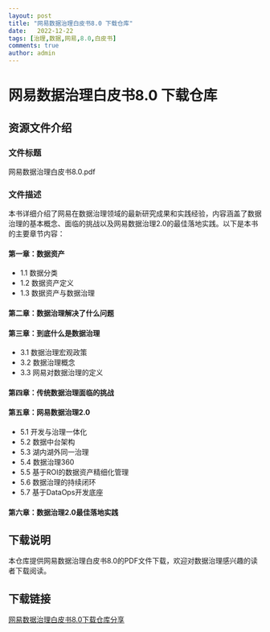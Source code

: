 ```yaml
---
layout: post
title: "网易数据治理白皮书8.0 下载仓库"
date:   2022-12-22
tags: [治理,数据,网易,8.0,白皮书]
comments: true
author: admin
---
```

# 网易数据治理白皮书8.0 下载仓库

## 资源文件介绍

### 文件标题
网易数据治理白皮书8.0.pdf

### 文件描述
本书详细介绍了网易在数据治理领域的最新研究成果和实践经验，内容涵盖了数据治理的基本概念、面临的挑战以及网易数据治理2.0的最佳落地实践。以下是本书的主要章节内容：

#### 第一章：数据资产
- 1.1 数据分类
- 1.2 数据资产定义
- 1.3 数据资产与数据治理

#### 第二章：数据治理解决了什么问题

#### 第三章：到底什么是数据治理
- 3.1 数据治理宏观政策
- 3.2 数据治理概念
- 3.3 网易对数据治理的定义

#### 第四章：传统数据治理面临的挑战

#### 第五章：网易数据治理2.0
- 5.1 开发与治理一体化
- 5.2 数据中台架构
- 5.3 湖内湖外同一治理
- 5.4 数据治理360
- 5.5 基于ROI的数据资产精细化管理
- 5.6 数据治理的持续闭环
- 5.7 基于DataOps开发底座

#### 第六章：数据治理2.0最佳落地实践

## 下载说明

本仓库提供网易数据治理白皮书8.0的PDF文件下载，欢迎对数据治理感兴趣的读者下载阅读。

## 下载链接

[网易数据治理白皮书8.0下载仓库分享](https://pan.quark.cn/s/130ae63870c1)